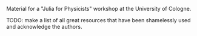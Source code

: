 Material for a "Julia for Physicists" workshop at the University of Cologne.

TODO: make a list of all great resources that have been shamelessly used and acknowledge the authors.
